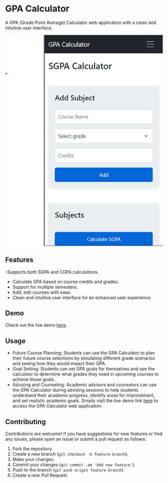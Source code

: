 # GPA Calculator

A GPA (Grade Point Average) Calculator web application with a clean and intuitive user interface.

![GPA Calculator Screenshot](demo/screenshot.png)

## Features
-Supports both SGPA and CGPA calculations.
- Calculate GPA based on course credits and grades.
- Support for multiple semesters.
- Add, edit courses with ease.
- Clean and intuitive user interface for an enhanced user experience.

## Demo

Check out the live demo [here](https://gpa-calculator81.vercel.app).

## Usage
- Future Course Planning: Students can use the GPA Calculator to plan their future course selections by simulating different grade scenarios and seeing how they would impact their GPA.
- Goal Setting: Students can set GPA goals for themselves and use the calculator to determine what grades they need in upcoming courses to achieve those goals.
- Advising and Counseling: Academic advisors and counselors can use the GPA Calculator during advising sessions to help students understand their academic progress, identify areas for improvement, and set realistic academic goals.
Simply visit the live demo link [here](https://gpa-calculator81.vercel.app) to access the GPA Calculator web application.

## Contributing

Contributions are welcome! If you have suggestions for new features or find any issues, please open an issue or submit a pull request as follows:

1. Fork the repository.
2. Create a new branch (`git checkout -b feature-branch`).
3. Make your changes.
4. Commit your changes (`git commit -am 'Add new feature'`).
5. Push to the branch (`git push origin feature-branch`).
6. Create a new Pull Request.

